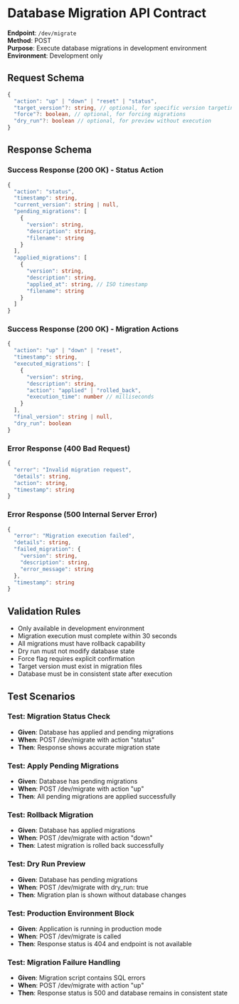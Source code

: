 # Database Migration API Contract

**Endpoint**: `/dev/migrate`  
**Method**: POST  
**Purpose**: Execute database migrations in development environment
**Environment**: Development only

## Request Schema

```typescript
{
  "action": "up" | "down" | "reset" | "status",
  "target_version"?: string, // optional, for specific version targeting
  "force"?: boolean, // optional, for forcing migrations
  "dry_run"?: boolean // optional, for preview without execution
}
```

## Response Schema

### Success Response (200 OK) - Status Action
```typescript
{
  "action": "status",
  "timestamp": string,
  "current_version": string | null,
  "pending_migrations": [
    {
      "version": string,
      "description": string,
      "filename": string
    }
  ],
  "applied_migrations": [
    {
      "version": string,
      "description": string,
      "applied_at": string, // ISO timestamp
      "filename": string
    }
  ]
}
```

### Success Response (200 OK) - Migration Actions
```typescript
{
  "action": "up" | "down" | "reset",
  "timestamp": string,
  "executed_migrations": [
    {
      "version": string,
      "description": string,
      "action": "applied" | "rolled_back",
      "execution_time": number // milliseconds
    }
  ],
  "final_version": string | null,
  "dry_run": boolean
}
```

### Error Response (400 Bad Request)
```typescript
{
  "error": "Invalid migration request",
  "details": string,
  "action": string,
  "timestamp": string
}
```

### Error Response (500 Internal Server Error)
```typescript
{
  "error": "Migration execution failed",
  "details": string,
  "failed_migration": {
    "version": string,
    "description": string,
    "error_message": string
  },
  "timestamp": string
}
```

## Validation Rules

- Only available in development environment
- Migration execution must complete within 30 seconds
- All migrations must have rollback capability
- Dry run must not modify database state
- Force flag requires explicit confirmation
- Target version must exist in migration files
- Database must be in consistent state after execution

## Test Scenarios

### Test: Migration Status Check
- **Given**: Database has applied and pending migrations
- **When**: POST /dev/migrate with action "status"
- **Then**: Response shows accurate migration state

### Test: Apply Pending Migrations
- **Given**: Database has pending migrations
- **When**: POST /dev/migrate with action "up"
- **Then**: All pending migrations are applied successfully

### Test: Rollback Migration
- **Given**: Database has applied migrations
- **When**: POST /dev/migrate with action "down"
- **Then**: Latest migration is rolled back successfully

### Test: Dry Run Preview  
- **Given**: Database has pending migrations
- **When**: POST /dev/migrate with dry_run: true
- **Then**: Migration plan is shown without database changes

### Test: Production Environment Block
- **Given**: Application is running in production mode
- **When**: POST /dev/migrate is called
- **Then**: Response status is 404 and endpoint is not available

### Test: Migration Failure Handling
- **Given**: Migration script contains SQL errors
- **When**: POST /dev/migrate with action "up" 
- **Then**: Response status is 500 and database remains in consistent state